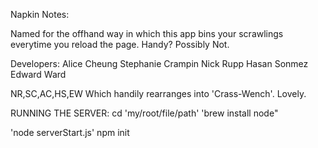 Napkin Notes:

Named for the offhand way in which this app bins your scrawlings everytime you
reload the page. Handy? Possibly Not.


Developers:
Alice Cheung
Stephanie Crampin
Nick Rupp
Hasan Sonmez
Edward Ward

NR,SC,AC,HS,EW
Which handily rearranges into 'Crass-Wench'. Lovely.


RUNNING THE SERVER:
cd 'my/root/file/path'
'brew install node"


'node serverStart.js'
npm init
